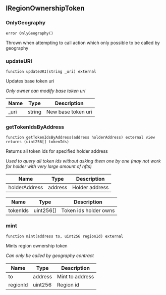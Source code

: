 ## IRegionOwnershipToken








### OnlyGeography

```solidity
error OnlyGeography()
```

Thrown when attempting to call action which only possible to be called by geography





### updateURI

```solidity
function updateURI(string _uri) external
```

Updates base token uri

_Only owner can modify base token uri_

| Name | Type | Description |
| ---- | ---- | ----------- |
| _uri | string | New base token uri |



### getTokenIdsByAddress

```solidity
function getTokenIdsByAddress(address holderAddress) external view returns (uint256[] tokenIds)
```

Returns all token ids for specified holder address

_Used to query all token ids without asking them one by one (may not work for holder with very large amount of nfts)_

| Name | Type | Description |
| ---- | ---- | ----------- |
| holderAddress | address | Holder address |

| Name | Type | Description |
| ---- | ---- | ----------- |
| tokenIds | uint256[] | Token ids holder owns |


### mint

```solidity
function mint(address to, uint256 regionId) external
```

Mints region ownership token

_Can only be called by geography contract_

| Name | Type | Description |
| ---- | ---- | ----------- |
| to | address | Mint to address |
| regionId | uint256 | Region id |



